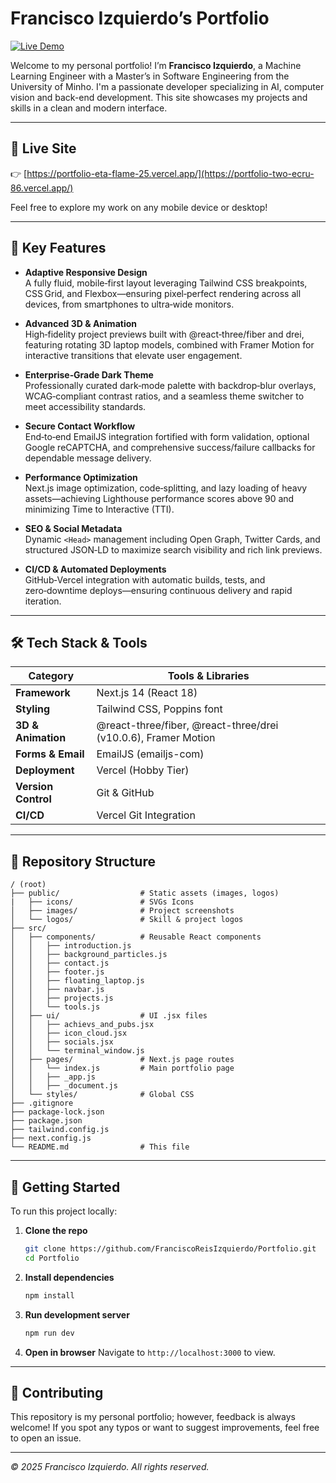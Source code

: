 # Francisco Izquierdo’s Portfolio

[![Live Demo](https://img.shields.io/badge/demo-online-blue)](https://portfolio-two-ecru-86.vercel.app/)

Welcome to my personal portfolio! I’m **Francisco Izquierdo**, a Machine Learning Engineer with a Master’s in Software Engineering from the University of Minho. I'm a passionate developer specializing in AI, computer vision and back-end development. This site showcases my projects and skills in a clean and modern interface.

---

## 📍 Live Site

👉 [https://portfolio-eta-flame-25.vercel.app/](https://portfolio-two-ecru-86.vercel.app/)

Feel free to explore my work on any mobile device or desktop!

---

## 🚀 Key Features

* **Adaptive Responsive Design**  
  A fully fluid, mobile‑first layout leveraging Tailwind CSS breakpoints, CSS Grid, and Flexbox—ensuring pixel‑perfect rendering across all devices, from smartphones to ultra‑wide monitors.

* **Advanced 3D & Animation**  
  High‑fidelity project previews built with @react‑three/fiber and drei, featuring rotating 3D laptop models, combined with Framer Motion for interactive transitions that elevate user engagement.

* **Enterprise‑Grade Dark Theme**  
  Professionally curated dark‑mode palette with backdrop‑blur overlays, WCAG‑compliant contrast ratios, and a seamless theme switcher to meet accessibility standards.

* **Secure Contact Workflow**  
  End‑to‑end EmailJS integration fortified with form validation, optional Google reCAPTCHA, and comprehensive success/failure callbacks for dependable message delivery.

* **Performance Optimization**  
  Next.js image optimization, code‑splitting, and lazy loading of heavy assets—achieving Lighthouse performance scores above 90 and minimizing Time to Interactive (TTI).

* **SEO & Social Metadata**  
  Dynamic `<Head>` management including Open Graph, Twitter Cards, and structured JSON‑LD to maximize search visibility and rich link previews.

* **CI/CD & Automated Deployments**  
  GitHub‑Vercel integration with automatic builds, tests, and zero‑downtime deploys—ensuring continuous delivery and rapid iteration.

---

## 🛠️ Tech Stack & Tools

| Category            | Tools & Libraries                                              |
| ------------------- | -------------------------------------------------------------- |
| **Framework**       | Next.js 14 (React 18)                                          |
| **Styling**         | Tailwind CSS, Poppins font                                     |
| **3D & Animation**  | @react-three/fiber, @react-three/drei (v10.0.6), Framer Motion |
| **Forms & Email**   | EmailJS (emailjs-com)                                          |
| **Deployment**      | Vercel (Hobby Tier)                                            |
| **Version Control** | Git & GitHub                                                   |
| **CI/CD**           | Vercel Git Integration                                         |

---

## 📂 Repository Structure

```
/ (root)
├── public/                  # Static assets (images, logos)
|   ├── icons/               # SVGs Icons
│   ├── images/              # Project screenshots
│   └── logos/               # Skill & project logos
├── src/
│   ├── components/          # Reusable React components
│   │   ├── introduction.js
│   │   ├── background_particles.js
│   │   ├── contact.js
│   │   ├── footer.js
│   │   ├── floating_laptop.js
│   │   ├── navbar.js
│   │   ├── projects.js
│   │   └── tools.js
│   ├── ui/                  # UI .jsx files
│   │   ├── achievs_and_pubs.jsx
│   │   ├── icon_cloud.jsx
│   │   ├── socials.jsx
│   │   └── terminal_window.js
│   ├── pages/               # Next.js page routes
│   │   └── index.js         # Main portfolio page
│   │   ├── _app.js
│   │   ├── _document.js
│   └── styles/              # Global CSS
├── .gitignore
├── package-lock.json
├── package.json
├── tailwind.config.js
├── next.config.js
└── README.md                # This file
```

---

## 🔧 Getting Started

To run this project locally:

1. **Clone the repo**

   ```bash
   git clone https://github.com/FranciscoReisIzquierdo/Portfolio.git
   cd Portfolio
   ```

2. **Install dependencies**

   ```bash
   npm install
   ```

3. **Run development server**

   ```bash
   npm run dev
   ```

4. **Open in browser**
   Navigate to `http://localhost:3000` to view.

---

## 🤝 Contributing

This repository is my personal portfolio; however, feedback is always welcome! If you spot any typos or want to suggest improvements, feel free to open an issue.

---

*© 2025 Francisco Izquierdo. All rights reserved.*
